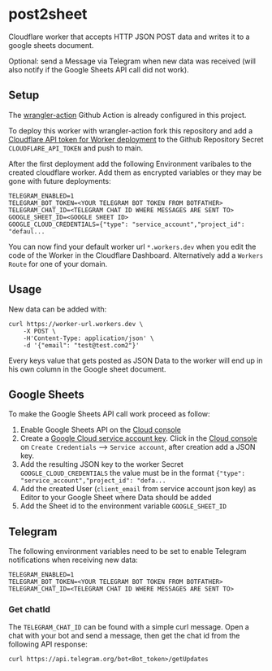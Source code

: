 # post2sheet

Cloudflare worker that accepts HTTP JSON POST data and writes it to a google sheets document.

Optional: send a Message via Telegram when new data was received (will also notify if the Google Sheets API call did not work).

## Setup

The [wrangler-action](https://github.com/cloudflare/wrangler-action) Github Action is already configured in this project.

To deploy this worker with wrangler-action fork this repository and add a [Cloudflare API token for Worker deployment](https://developers.cloudflare.com/workers/wrangler/ci-cd/#api-token) to the Github Repository Secret `CLOUDFLARE_API_TOKEN` and push to main.

After the first deployment add the following Environment varibales to the created cloudflare worker. Add them as encrypted variables or they may be gone with future deployments:

```
TELEGRAM_ENABLED=1
TELEGRAM_BOT_TOKEN=<YOUR TELEGRAM BOT TOKEN FROM BOTFATHER>
TELEGRAM_CHAT_ID=<TELEGRAM CHAT ID WHERE MESSAGES ARE SENT TO>
GOOGLE_SHEET_ID=<GOOGLE SHEET ID>
GOOGLE_CLOUD_CREDENTIALS={"type": "service_account","project_id": "defaul...
```

You can now find your default worker url `*.workers.dev` when you edit the code of the Worker in the Cloudflare Dashboard. Alternatively add a `Workers Route` for one of your domain.

## Usage

New data can be added with:

```
curl https://worker-url.workers.dev \
    -X POST \
    -H'Content-Type: application/json' \
    -d '{"email": "test@test.com2"}'
```

Every keys value that gets posted as JSON Data to the worker will end up in his own column in the Google sheet document.

## Google Sheets

To make the Google Sheets API call work proceed as follow:

1. Enable Google Sheets API on the [Cloud console](https://console.cloud.google.com/apis/library/sheets.googleapis.com)
2. Create a [Google Cloud service account key](https://cloud.google.com/iam/docs/creating-managing-service-account-keys). Click in the [Cloud console](https://console.cloud.google.com/apis/credentials) on `Create Credentials` --> `Service account`, after creation add a JSON key.
3. Add the resulting JSON key to the worker Secret `GOOGLE_CLOUD_CREDENTIALS` the value must be in the format `{"type": "service_account","project_id": "defa...`
4. Add the created User (`client_email` from service account json key) as Editor to your Google Sheet where Data should be added
5. Add the Sheet id to the environment variable `GOOGLE_SHEET_ID`

## Telegram

The following environment variables need to be set to enable Telegram notifications when receiving new data:

```
TELEGRAM_ENABLED=1
TELEGRAM_BOT_TOKEN=<YOUR TELEGRAM BOT TOKEN FROM BOTFATHER>
TELEGRAM_CHAT_ID=<TELEGRAM CHAT ID WHERE MESSAGES ARE SENT TO>
```

### Get chatId

The `TELEGRAM_CHAT_ID` can be found with a simple curl message.
Open a chat with your bot and send a message, then get the chat id from the following API response:

```
curl https://api.telegram.org/bot<Bot_token>/getUpdates
```
